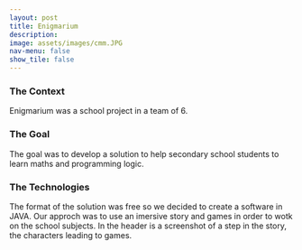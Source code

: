 ```yaml
---
layout: post
title: Enigmarium
description:
image: assets/images/cmm.JPG
nav-menu: false
show_tile: false
---
```

<h3>The Context</h3>
<p>Enigmarium was a school project in a team of 6.</p>
<h3>The Goal</h3>
<p>The goal was to develop a solution to help secondary school students to learn maths and programming logic.</p>
<h3>The Technologies</h3>
<p>The format of the solution was free so we decided to create a software in JAVA. Our approch was to use an imersive story and games in order to wotk on the school subjects. In the header is a screenshot of a step in the story, the characters leading to games.</p>

